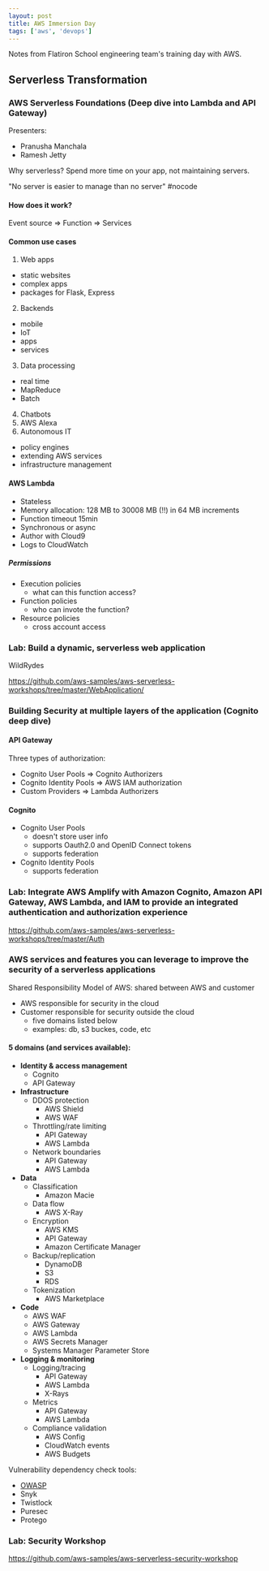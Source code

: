 ```yaml
---
layout: post
title: AWS Immersion Day
tags: ['aws', 'devops']
---
```


Notes from Flatiron School engineering team's training day with AWS.

## Serverless Transformation

### AWS Serverless Foundations (Deep dive into Lambda and API Gateway)

Presenters:  
- Pranusha Manchala
- Ramesh Jetty

Why serverless? Spend more time on your app, not maintaining servers.

"No server is easier to manage than no server" #nocode

#### How does it work?

Event source => Function => Services

#### Common use cases

1. Web apps
  - static websites
  - complex apps
  - packages for Flask, Express
2. Backends
  - mobile
  - IoT
  - apps
  - services
3. Data processing
  - real time
  - MapReduce
  - Batch
4. Chatbots
5. AWS Alexa
6. Autonomous IT
  - policy engines
  - extending AWS services
  - infrastructure management

#### AWS Lambda

- Stateless
- Memory allocation: 128 MB to 30008 MB (!!) in 64 MB increments
- Function timeout 15min
- Synchronous or async
- Author with Cloud9
- Logs to CloudWatch

##### Permissions

- Execution policies
  - what can this function access?
- Function policies
  - who can invote the function?
- Resource policies
  - cross account access

### Lab: Build a dynamic, serverless web application

WildRydes

https://github.com/aws-samples/aws-serverless-workshops/tree/master/WebApplication/


### Building Security at multiple layers of the application (Cognito deep dive)

#### API Gateway

Three types of authorization:  
- Cognito User Pools => Cognito Authorizers
- Cognito Identity Pools => AWS IAM authorization
- Custom Providers => Lambda Authorizers

#### Cognito

- Cognito User Pools
  - doesn't store user info
  - supports Oauth2.0 and OpenID Connect tokens
  - supports federation
- Cognito Identity Pools
  - supports federation

### Lab: Integrate AWS Amplify with Amazon Cognito, Amazon API Gateway, AWS Lambda, and IAM to provide an integrated authentication and authorization experience

https://github.com/aws-samples/aws-serverless-workshops/tree/master/Auth

### AWS services and features you can leverage to improve the security of a serverless applications

Shared Responsibility Model of AWS: shared between AWS and customer  
- AWS responsible for security in the cloud
- Customer responsible for security outside the cloud
  - five domains listed below
  - examples: db, s3 buckes, code, etc

#### 5 domains (and services available):

- **Identity & access management**
  - Cognito
  - API Gateway
- **Infrastructure**
  - DDOS protection
    - AWS Shield
    - AWS WAF
  - Throttling/rate limiting
    - API Gateway
    - AWS Lambda
  - Network boundaries
    - API Gateway
    - AWS Lambda
- **Data**
  - Classification
    - Amazon Macie
  - Data flow
    - AWS X-Ray
  - Encryption
    - AWS KMS
    - API Gateway
    - Amazon Certificate Manager
  - Backup/replication
    - DynamoDB
    - S3
    - RDS
  - Tokenization
    - AWS Marketplace
- **Code**
  - AWS WAF
  - AWS Gateway
  - AWS Lambda
  - AWS Secrets Manager
  - Systems Manager Parameter Store
- **Logging & monitoring**
  - Logging/tracing
    - API Gateway
    - AWS Lambda
    - X-Rays
  - Metrics
    - API Gateway
    - AWS Lambda
  - Compliance validation
    - AWS Config
    - CloudWatch events
    - AWS Budgets

Vulnerability dependency check tools:  
- [OWASP](https://www.owasp.org/index.php/About_The_Open_Web_Application_Security_Project)
- Snyk
- Twistlock
- Puresec
- Protego

### Lab: Security Workshop

https://github.com/aws-samples/aws-serverless-security-workshop
